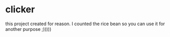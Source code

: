 # clicker
 this project created for reason. I counted the rice bean so you can use it for another purpose ;)))))
